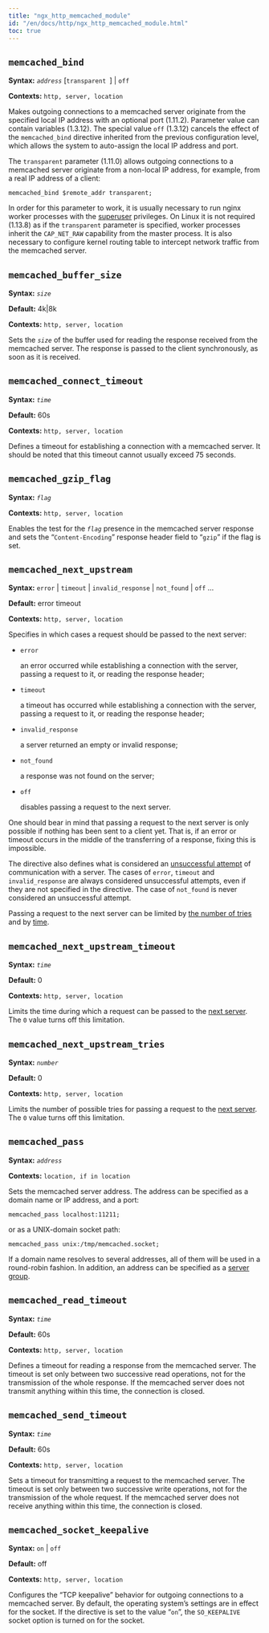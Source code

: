 ```yaml
---
title: "ngx_http_memcached_module"
id: "/en/docs/http/ngx_http_memcached_module.html"
toc: true
---
```


## `memcached_bind`

**Syntax:** *`address`* [`transparent `] | `off`

**Contexts:** `http, server, location`

Makes outgoing connections to a memcached server originate
from the specified local IP address with an optional port (1.11.2).
Parameter value can contain variables (1.3.12).
The special value `off` (1.3.12) cancels the effect
of the `memcached_bind` directive
inherited from the previous configuration level, which allows the
system to auto-assign the local IP address and port.

The `transparent` parameter (1.11.0) allows
outgoing connections to a memcached server originate
from a non-local IP address,
for example, from a real IP address of a client:
```
memcached_bind $remote_addr transparent;
```
In order for this parameter to work,
it is usually necessary to run nginx worker processes with the
[superuser](https://nginx.org/en/docs/ngx_core_module.html#user) privileges.
On Linux it is not required (1.13.8) as if
the `transparent` parameter is specified, worker processes
inherit the `CAP_NET_RAW` capability from the master process.
It is also necessary to configure kernel routing table
to intercept network traffic from the memcached server.

## `memcached_buffer_size`

**Syntax:** *`size`*

**Default:** 4k|8k

**Contexts:** `http, server, location`

Sets the *`size`* of the buffer used for reading the response
received from the memcached server.
The response is passed to the client synchronously, as soon as it is received.

## `memcached_connect_timeout`

**Syntax:** *`time`*

**Default:** 60s

**Contexts:** `http, server, location`

Defines a timeout for establishing a connection with a memcached server.
It should be noted that this timeout cannot usually exceed 75 seconds.

## `memcached_gzip_flag`

**Syntax:** *`flag`*

**Contexts:** `http, server, location`

Enables the test for the *`flag`* presence in the memcached
server response and sets the “`Content-Encoding`”
response header field to “`gzip`”
if the flag is set.

## `memcached_next_upstream`

**Syntax:** `error` | `timeout` | `invalid_response` | `not_found` | `off` ...

**Default:** error timeout

**Contexts:** `http, server, location`

Specifies in which cases a request should be passed to the next server:
- `error`

    an error occurred while establishing a connection with the
    server, passing a request to it, or reading the response header;
- `timeout`

    a timeout has occurred while establishing a connection with the
    server, passing a request to it, or reading the response header;
- `invalid_response`

    a server returned an empty or invalid response;
- `not_found`

    a response was not found on the server;
- `off`

    disables passing a request to the next server.

One should bear in mind that passing a request to the next server is
only possible if nothing has been sent to a client yet.
That is, if an error or timeout occurs in the middle of the
transferring of a response, fixing this is impossible.

The directive also defines what is considered an
[unsuccessful attempt](https://nginx.org/en/docs/http/ngx_http_upstream_module.html#max_fails) of communication with a server.
The cases of `error`, `timeout` and
`invalid_response` are always considered unsuccessful attempts,
even if they are not specified in the directive.
The case of `not_found`
is never considered an unsuccessful attempt.

Passing a request to the next server can be limited by
[the number of tries](https://nginx.org/en/docs/http/ngx_http_memcached_module.html#memcached_next_upstream_tries)
and by [time](https://nginx.org/en/docs/http/ngx_http_memcached_module.html#memcached_next_upstream_timeout).

## `memcached_next_upstream_timeout`

**Syntax:** *`time`*

**Default:** 0

**Contexts:** `http, server, location`

Limits the time during which a request can be passed to the
[next server](https://nginx.org/en/docs/http/ngx_http_memcached_module.html#memcached_next_upstream).
The `0` value turns off this limitation.

## `memcached_next_upstream_tries`

**Syntax:** *`number`*

**Default:** 0

**Contexts:** `http, server, location`

Limits the number of possible tries for passing a request to the
[next server](https://nginx.org/en/docs/http/ngx_http_memcached_module.html#memcached_next_upstream).
The `0` value turns off this limitation.

## `memcached_pass`

**Syntax:** *`address`*

**Contexts:** `location, if in location`

Sets the memcached server address.
The address can be specified as a domain name or IP address,
and a port:
```
memcached_pass localhost:11211;
```
or as a UNIX-domain socket path:
```
memcached_pass unix:/tmp/memcached.socket;
```

If a domain name resolves to several addresses, all of them will be
used in a round-robin fashion.
In addition, an address can be specified as a
[server group](https://nginx.org/en/docs/http/ngx_http_upstream_module.html).

## `memcached_read_timeout`

**Syntax:** *`time`*

**Default:** 60s

**Contexts:** `http, server, location`

Defines a timeout for reading a response from the memcached server.
The timeout is set only between two successive read operations,
not for the transmission of the whole response.
If the memcached server does not transmit anything within this time,
the connection is closed.

## `memcached_send_timeout`

**Syntax:** *`time`*

**Default:** 60s

**Contexts:** `http, server, location`

Sets a timeout for transmitting a request to the memcached server.
The timeout is set only between two successive write operations,
not for the transmission of the whole request.
If the memcached server does not receive anything within this time,
the connection is closed.

## `memcached_socket_keepalive`

**Syntax:** `on` | `off`

**Default:** off

**Contexts:** `http, server, location`

Configures the “TCP keepalive” behavior
for outgoing connections to a memcached server.
By default, the operating system’s settings are in effect for the socket.
If the directive is set to the value “`on`”, the
`SO_KEEPALIVE` socket option is turned on for the socket.

